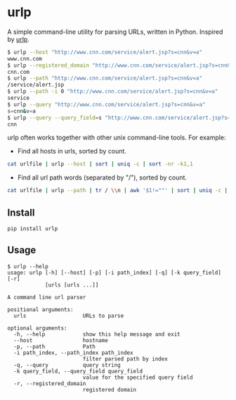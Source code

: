 # urlp
A simple command-line utility for parsing URLs, written in Python. Inspired by [urlp](https://github.com/clayallsopp/urlp).

```bash
$ urlp --host "http://www.cnn.com/service/alert.jsp?s=cnn&v=a"
www.cnn.com
$ urlp --registered_domain "http://www.cnn.com/service/alert.jsp?s=cnn&v=a"
cnn.com
$ urlp --path "http://www.cnn.com/service/alert.jsp?s=cnn&v=a"
/service/alert.jsp
$ urlp --path -i 0 "http://www.cnn.com/service/alert.jsp?s=cnn&v=a"
service
$ urlp --query "http://www.cnn.com/service/alert.jsp?s=cnn&v=a"
s=cnn&v=a
$ urlp --query --query_field=s "http://www.cnn.com/service/alert.jsp?s=cnn&v=a"
cnn
```
urlp often works together with other unix command-line tools. For example:
* Find all hosts in urls, sorted by count.
```bash
cat urlfile | urlp --host | sort | uniq -c | sort -nr -k1,1
```
* Find all url path words (separated by "/"), sorted by count.
```bash
cat urlfile | urlp --path | tr / \\n | awk '$1!=""' | sort | uniq -c | sort -nr -k1,1
```

## Install
```
pip install urlp
```

## Usage
```
$ urlp --help
usage: urlp [-h] [--host] [-p] [-i path_index] [-q] [-k query_field] [-r]
            [urls [urls ...]]

A command line url parser

positional arguments:
  urls                  URLs to parse

optional arguments:
  -h, --help            show this help message and exit
  --host                hostname
  -p, --path            Path
  -i path_index, --path_index path_index
                        filter parsed path by index
  -q, --query           query string
  -k query_field, --query_field query_field
                        value for the specified query field
  -r, --registered_domain
                        registered domain
```